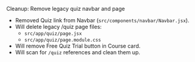 Cleanup: Remove legacy quiz navbar and page

- Removed Quiz link from Navbar (`src/components/navbar/Navbar.jsx`).
- Will delete legacy /quiz page files:
  - `src/app/quiz/page.jsx`
  - `src/app/quiz/page.module.css`
- Will remove Free Quiz Trial button in Course card.
- Will scan for `/quiz` references and clean them up.
